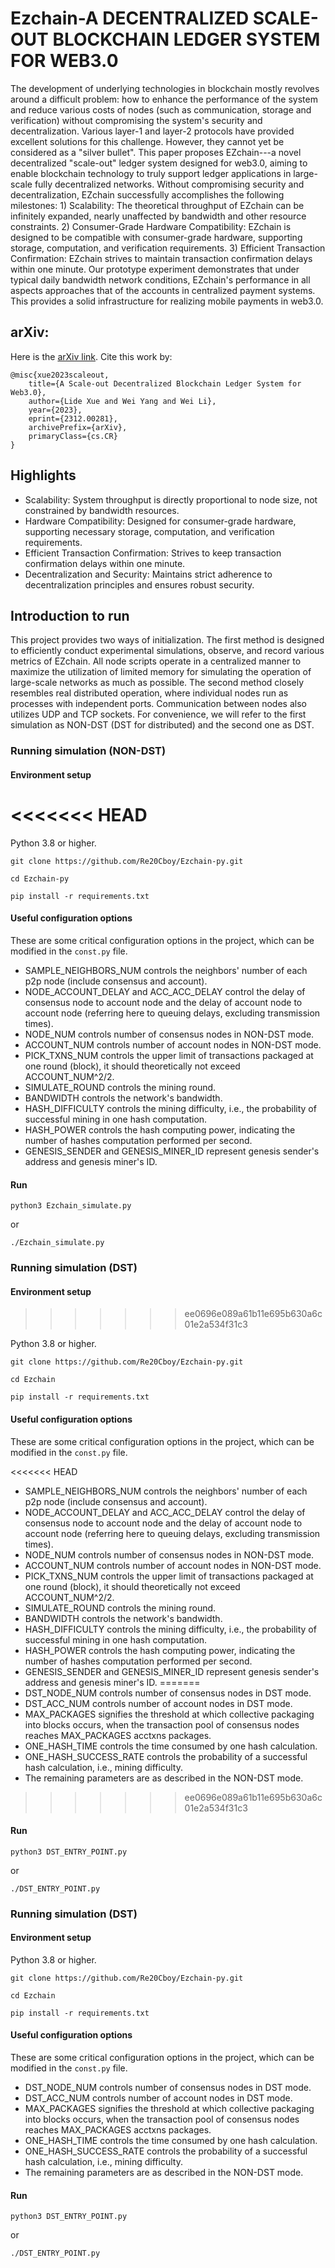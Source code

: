 # Ezchain-A DECENTRALIZED SCALE-OUT BLOCKCHAIN LEDGER SYSTEM FOR WEB3.0

The development of underlying technologies in blockchain mostly revolves around a difficult problem: how to enhance the performance of the system and reduce various costs of nodes (such as communication, storage and verification) without compromising the system's security and decentralization. Various layer-1 and layer-2 protocols have provided excellent solutions for this challenge. However, they cannot yet be considered as a "silver bullet". This paper proposes EZchain---a novel decentralized "scale-out" ledger system designed for web3.0, aiming to enable blockchain technology to truly support ledger applications in large-scale fully decentralized networks. Without compromising security and decentralization, EZchain successfully accomplishes the following milestones: 1) Scalability: The theoretical throughput of EZchain can be infinitely expanded, nearly unaffected by bandwidth and other resource constraints. 2) Consumer-Grade Hardware Compatibility: EZchain is designed to be compatible with consumer-grade hardware, supporting storage, computation, and verification requirements. 3) Efficient Transaction Confirmation: EZchain strives to maintain transaction confirmation delays within one minute.
Our prototype experiment demonstrates that under typical daily bandwidth network conditions, EZchain's performance in all aspects approaches that of the accounts in centralized payment systems. This provides a solid infrastructure for realizing mobile payments in web3.0.

## arXiv: 

Here is the [arXiv link](https://arxiv.org/abs/2312.00281). Cite this work by:
```
@misc{xue2023scaleout,
    title={A Scale-out Decentralized Blockchain Ledger System for Web3.0},
    author={Lide Xue and Wei Yang and Wei Li},
    year={2023},
    eprint={2312.00281},
    archivePrefix={arXiv},
    primaryClass={cs.CR}
}
```

## Highlights

* Scalability: System throughput is directly proportional to node size, not constrained by bandwidth resources.
* Hardware Compatibility: Designed for consumer-grade hardware, supporting necessary storage, computation, and verification requirements.
* Efficient Transaction Confirmation: Strives to keep transaction confirmation delays within one minute.
* Decentralization and Security: Maintains strict adherence to decentralization principles and ensures robust security​​.

## Introduction to run
This project provides two ways of initialization. The first method is designed to efficiently conduct experimental simulations, observe, and record various metrics of EZchain. All node scripts operate in a centralized manner to maximize the utilization of limited memory for simulating the operation of large-scale networks as much as possible. The second method closely resembles real distributed operation, where individual nodes run as processes with independent ports. Communication between nodes also utilizes UDP and TCP sockets. For convenience, we will refer to the first simulation as NON-DST (DST for distributed) and the second one as DST.

### Running simulation (NON-DST)

#### Environment setup
<<<<<<< HEAD
=======

Python 3.8 or higher.

```
git clone https://github.com/Re20Cboy/Ezchain-py.git

cd Ezchain-py

pip install -r requirements.txt
```

#### Useful configuration options

These are some critical configuration options in the project, which can be modified in the `const.py` file.

* SAMPLE_NEIGHBORS_NUM controls the neighbors' number of each p2p node (include consensus and account).
* NODE_ACCOUNT_DELAY and ACC_ACC_DELAY control the delay of consensus node to account node and the delay of account node to account node (referring here to queuing delays, excluding transmission times).
* NODE_NUM controls number of consensus nodes in NON-DST mode.
* ACCOUNT_NUM controls number of account nodes in NON-DST mode.
* PICK_TXNS_NUM controls the upper limit of transactions packaged at one round (block), it should theoretically not exceed ACCOUNT_NUM^2/2.
* SIMULATE_ROUND controls the mining round.
* BANDWIDTH controls the network's bandwidth.
* HASH_DIFFICULTY controls the mining difficulty, i.e., the probability of successful mining in one hash computation.
* HASH_POWER controls the hash computing power, indicating the number of hashes computation performed per second.
* GENESIS_SENDER and GENESIS_MINER_ID represent genesis sender's address and genesis miner's ID.

#### Run

```
python3 Ezchain_simulate.py
```

or

```
./Ezchain_simulate.py
```

### Running simulation (DST)

#### Environment setup
>>>>>>> ee0696e089a61b11e695b630a6c01e2a534f31c3

Python 3.8 or higher.

```
git clone https://github.com/Re20Cboy/Ezchain-py.git

cd Ezchain

pip install -r requirements.txt
```

#### Useful configuration options

These are some critical configuration options in the project, which can be modified in the `const.py` file.

<<<<<<< HEAD
* SAMPLE_NEIGHBORS_NUM controls the neighbors' number of each p2p node (include consensus and account).
* NODE_ACCOUNT_DELAY and ACC_ACC_DELAY control the delay of consensus node to account node and the delay of account node to account node (referring here to queuing delays, excluding transmission times).
* NODE_NUM controls number of consensus nodes in NON-DST mode.
* ACCOUNT_NUM controls number of account nodes in NON-DST mode.
* PICK_TXNS_NUM controls the upper limit of transactions packaged at one round (block), it should theoretically not exceed ACCOUNT_NUM^2/2.
* SIMULATE_ROUND controls the mining round.
* BANDWIDTH controls the network's bandwidth.
* HASH_DIFFICULTY controls the mining difficulty, i.e., the probability of successful mining in one hash computation.
* HASH_POWER controls the hash computing power, indicating the number of hashes computation performed per second.
* GENESIS_SENDER and GENESIS_MINER_ID represent genesis sender's address and genesis miner's ID.
=======
* DST_NODE_NUM controls number of consensus nodes in DST mode.
* DST_ACC_NUM controls number of account nodes in DST mode.
* MAX_PACKAGES signifies the threshold at which collective packaging into blocks occurs, when the transaction pool of consensus nodes reaches MAX_PACKAGES acctxns packages.
* ONE_HASH_TIME controls the time consumed by one hash calculation.
* ONE_HASH_SUCCESS_RATE controls the probability of a successful hash calculation, i.e., mining difficulty.
* The remaining parameters are as described in the NON-DST mode.
>>>>>>> ee0696e089a61b11e695b630a6c01e2a534f31c3

#### Run

```
python3 DST_ENTRY_POINT.py
```

or

```
./DST_ENTRY_POINT.py
```

### Running simulation (DST)

#### Environment setup

Python 3.8 or higher.

```
git clone https://github.com/Re20Cboy/Ezchain-py.git

cd Ezchain

pip install -r requirements.txt
```

#### Useful configuration options

These are some critical configuration options in the project, which can be modified in the `const.py` file.

* DST_NODE_NUM controls number of consensus nodes in DST mode.
* DST_ACC_NUM controls number of account nodes in DST mode.
* MAX_PACKAGES signifies the threshold at which collective packaging into blocks occurs, when the transaction pool of consensus nodes reaches MAX_PACKAGES acctxns packages.
* ONE_HASH_TIME controls the time consumed by one hash calculation.
* ONE_HASH_SUCCESS_RATE controls the probability of a successful hash calculation, i.e., mining difficulty.
* The remaining parameters are as described in the NON-DST mode.

#### Run

```
python3 DST_ENTRY_POINT.py
```

or

```
./DST_ENTRY_POINT.py
```
